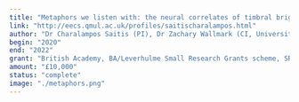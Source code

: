 ```yaml
---
title: "Metaphors we listen with: the neural correlates of timbral brightness investigated by pitch-timbre interference and fMRI"
link: "http://eecs.qmul.ac.uk/profiles/saitischaralampos.html"
author: "Dr Charalampos Saitis (PI), Dr Zachary Wallmark (CI, University of Oregon, US)"
begin: "2020"
end: "2022"
grant: "British Academy, BA/Leverhulme Small Research Grants scheme, SRG1920/101673"
amount: "£10,000"
status: "complete"
image: "./metaphors.png"
---
```

